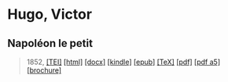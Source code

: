 # Hugo, Victor
## Napoléon le petit

> 1852,  <a title="Source XML/TEI" class="mime48 tei" href="https://hurlus.github.io/tei/hugo1852_napoleon-petit.xml">[TEI]</a>  <a title="HTML une page" class="mime48 html" href="https://hurlus.github.io/hugo1852_napoleon-petit/hugo1852_napoleon-petit.html">[html]</a>  <a title="Bureautique (LibreOffice, MS.Word)" class="mime48 docx" href="https://hurlus.github.io/hugo1852_napoleon-petit/hugo1852_napoleon-petit.docx">[docx]</a>  <a title="Amazon.kindle" class="mime48 mobi" href="https://hurlus.github.io/hugo1852_napoleon-petit/hugo1852_napoleon-petit.mobi">[kindle]</a>  <a title="EPUB, pour liseuses et téléphones" class="mime48 epub" href="https://hurlus.github.io/hugo1852_napoleon-petit/hugo1852_napoleon-petit.epub">[epub]</a>  <a title="LaTeX" class="mime48 tex" href="https://hurlus.github.io/hugo1852_napoleon-petit/hugo1852_napoleon-petit.tex">[TeX]</a>  <a title="PDF à imprimer, A4 2 colonnes" class="mime48 pdf" href="https://hurlus.github.io/hugo1852_napoleon-petit/hugo1852_napoleon-petit.pdf">[pdf]</a>  <a title="PDF à lire, A5 une colonne" class="mime48 a5" href="https://hurlus.github.io/hugo1852_napoleon-petit/hugo1852_napoleon-petit_a5.pdf">[pdf a5]</a>  <a title="Brochure à agrafer, pdf imposé pour imprimante recto/verso" class="mime48 brochure" href="https://hurlus.github.io/hugo1852_napoleon-petit/hugo1852_napoleon-petit_brochure.pdf">[brochure]</a> 
